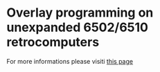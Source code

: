 # Overlay programming on unexpanded 6502/6510 retrocomputers

For more informations please visiti [this page](https://retroprogramming.iwashere.eu/ovl6502)